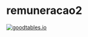 # remuneracao2

[![goodtables.io](https://goodtables.io/badge/github/kesiabomfa/remuneracao2.svg)](https://goodtables.io/github/kesiabomfa/remuneracao2)
